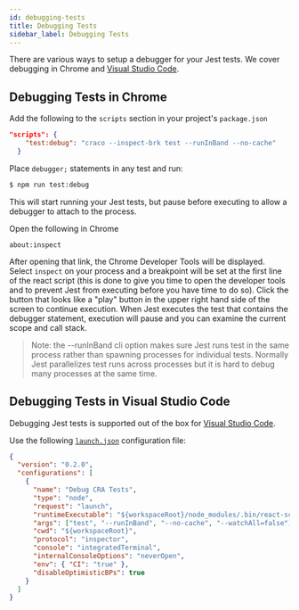 ```yaml
---
id: debugging-tests
title: Debugging Tests
sidebar_label: Debugging Tests
---
```


There are various ways to setup a debugger for your Jest tests. We cover debugging in Chrome and [Visual Studio Code](https://code.visualstudio.com/).

## Debugging Tests in Chrome

Add the following to the `scripts` section in your project's `package.json`

```json
"scripts": {
    "test:debug": "craco --inspect-brk test --runInBand --no-cache"
  }
```

Place `debugger;` statements in any test and run:

```sh
$ npm run test:debug
```

This will start running your Jest tests, but pause before executing to allow a debugger to attach to the process.

Open the following in Chrome

```
about:inspect
```

After opening that link, the Chrome Developer Tools will be displayed. Select `inspect` on your process and a breakpoint will be set at the first line of the react script (this is done to give you time to open the developer tools and to prevent Jest from executing before you have time to do so). Click the button that looks like a "play" button in the upper right hand side of the screen to continue execution. When Jest executes the test that contains the debugger statement, execution will pause and you can examine the current scope and call stack.

> Note: the --runInBand cli option makes sure Jest runs test in the same process rather than spawning processes for individual tests. Normally Jest parallelizes test runs across processes but it is hard to debug many processes at the same time.

## Debugging Tests in Visual Studio Code

Debugging Jest tests is supported out of the box for [Visual Studio Code](https://code.visualstudio.com).

Use the following [`launch.json`](https://code.visualstudio.com/docs/editor/debugging#_launch-configurations) configuration file:

```json
{
  "version": "0.2.0",
  "configurations": [
    {
      "name": "Debug CRA Tests",
      "type": "node",
      "request": "launch",
      "runtimeExecutable": "${workspaceRoot}/node_modules/.bin/react-scripts",
      "args": ["test", "--runInBand", "--no-cache", "--watchAll=false"],
      "cwd": "${workspaceRoot}",
      "protocol": "inspector",
      "console": "integratedTerminal",
      "internalConsoleOptions": "neverOpen",
      "env": { "CI": "true" },
      "disableOptimisticBPs": true
    }
  ]
}
```
